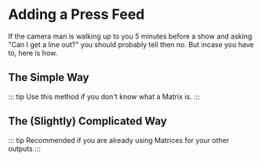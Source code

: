 # Adding a Press Feed

If the camera man is walking up to you 5 minutes before a show and asking "Can I get a line out?" you should probably tell then no. But incase you have to, here is how.

## The Simple Way

::: tip
Use this method if you don't know what a Matrix is.
:::


## The (Slightly) Complicated Way

::: tip
Recommended if you are already using Matrices for your other outputs
:::
